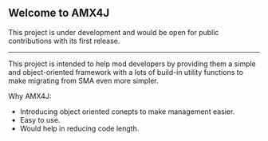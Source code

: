 ## Welcome to AMX4J

This project is under development and would be open for public contributions with its first release.

---

This project is intended to help mod developers by providing them a simple and object-oriented framework with a lots of build-in utility functions to make migrating from SMA even more simpler.

Why AMX4J:
 - Introducing object oriented conepts to make management easier.
 - Easy to use.
 - Would help in reducing code length.
